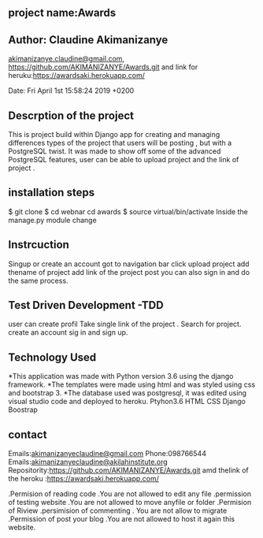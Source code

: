 ## project name:Awards
 ## Author: Claudine Akimanizanye 
 <akimanizanye.claudine@gmail.com>, https://github.com/AKIMANIZANYE/Awards.git and link for heruku:https://awardsaki.herokuapp.com/ 
 
 Date:   Fri April 1st  15:58:24 2019 +0200



## Descrption of the project
This is project build  within  Django app for creating and managing   differences types of the project that users will be  posting , but with a PostgreSQL twist. It was made to show off some of the advanced PostgreSQL features,  user  can be able to  upload project and the link of project . 

## installation steps
$ git clone 
$ cd webnar cd awards
$ source virtual/bin/activate
Inside the manage.py module change 
## Instrcuction
Singup or create an account
got to navigation bar
click upload project
add thename of  project add link of the project 
post
you can also sign in
and do the same process.



## Test Driven Development -TDD
user can create profil
Take single link of the project .
Search for  project.
create an account sig in and sign up.


## Technology  Used
*This application was made with Python version 3.6 using the django framework.
*The templates were made using html and was styled using css and bootstrap 3.
*The database used was postgresql, it was edited using visual studio code and deployed to heroku.
Ptyhon3.6 
HTML
CSS
Django
Boostrap

## contact
Emails:akimanizanyeclaudine@gmail.com Phone:098766544 Emails:akimanizanyeclaudine@akilahinstitute.org Repositority:https://github.com/AKIMANIZANYE/Awards.git amd thelink of the heroku :https://awardsaki.herokuapp.com/ 

.Permision of reading code     .You are not allowed to edit any file
.permission of testing website      .You are  not allowed to move  anyfile or folder
.Permision of Riview 
.persimision of commenting           . You are not allow to migrate
.Permission of post your blog       .You are not allowed to host it again  this website.
